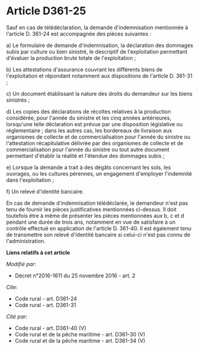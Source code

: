 # Article D361-25

Sauf en cas de télédéclaration, la demande d'indemnisation mentionnée à l'article D. 361-24 est accompagnée des pièces
suivantes : 

a) Le formulaire de demande d'indemnisation, la déclaration des dommages subis par culture ou bien sinistré, le descriptif de
l'exploitation permettant d'évaluer la production brute totale de l'exploitation ; 

b) Les attestations d'assurance couvrant les différents biens de l'exploitation et répondant notamment aux dispositions de
l'article D. 361-31 ; 

c) Un document établissant la nature des droits du demandeur sur les biens sinistrés ; 

d) Les copies des déclarations de récoltes relatives à la production considérée, pour l'année du sinistre et les cinq années
antérieures, lorsqu'une telle déclaration est prévue par une disposition législative ou réglementaire ; dans les autres cas,
les bordereaux de livraison aux organismes de collecte et de commercialisation pour l'année du sinistre ou l'attestation
récapitulative délivrée par des organismes de collecte et de commercialisation pour l'année du sinistre ou tout autre
document permettant d'établir la réalité et l'étendue des dommages subis ; 

e) Lorsque la demande a trait à des dégâts concernant les sols, les ouvrages, ou les cultures pérennes, un engagement
d'employer l'indemnité dans l'exploitation ; 

f) Un relevé d'identité bancaire. 

En cas de demande d'indemnisation télédéclarée, le demandeur n'est pas tenu de fournir les pièces justificatives mentionnées
ci-dessus. Il doit toutefois être à même de présenter les pièces mentionnées aux b, c et d pendant une durée de trois ans,
notamment en vue de satisfaire à un contrôle effectué en application de l'article D. 361-40. Il est également tenu de
transmettre son relevé d'identité bancaire si celui-ci n'est pas connu de l'administration.

**Liens relatifs à cet article**

_Modifié par_:

  - Décret n°2016-1611 du 25 novembre 2016 - art. 2

_Cite_:

  - Code rural - art. D361-24
  - Code rural - art. D361-31

_Cité par_:

  - Code rural - art. D361-40 (V)
  - Code rural et de la pêche maritime - art. D361-30 (V)
  - Code rural et de la pêche maritime - art. D361-34 (V)
